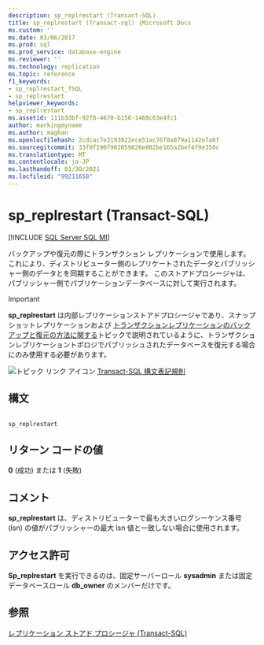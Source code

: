 ```yaml
---
description: sp_replrestart (Transact-SQL)
title: sp_replrestart (Transact-sql) |Microsoft Docs
ms.custom: ''
ms.date: 03/06/2017
ms.prod: sql
ms.prod_service: database-engine
ms.reviewer: ''
ms.technology: replication
ms.topic: reference
f1_keywords:
- sp_replrestart_TSQL
- sp_replrestart
helpviewer_keywords:
- sp_replrestart
ms.assetid: 111b3dbf-92f8-4670-b156-1468c63e4fc1
author: markingmyname
ms.author: maghan
ms.openlocfilehash: 2cdcac7e3193922ece51ac76f8a879a1142e7a0f
ms.sourcegitcommit: 33f0f190f962059826e002be165a2bef4f9e350c
ms.translationtype: MT
ms.contentlocale: ja-JP
ms.lasthandoff: 01/30/2021
ms.locfileid: "99211658"
---
```

# <a name="sp_replrestart-transact-sql"></a>sp_replrestart (Transact-SQL)
[!INCLUDE [SQL Server SQL MI](../../includes/applies-to-version/sql-asdbmi.md)]

  バックアップや復元の際にトランザクション レプリケーションで使用します。これにより、ディストリビューター側のレプリケートされたデータとパブリッシャー側のデータとを同期することができます。 このストアドプロシージャは、パブリッシャー側でパブリケーションデータベースに対して実行されます。  
  
> [!IMPORTANT]  
>  **sp_replrestart** は内部レプリケーションストアドプロシージャであり、スナップショットレプリケーションおよび [トランザクションレプリケーションのバックアップと復元の方法に関する](../../relational-databases/replication/administration/strategies-for-backing-up-and-restoring-snapshot-and-transactional-replication.md)トピックで説明されているように、トランザクションレプリケーショントポロジでパブリッシュされたデータベースを復元する場合にのみ使用する必要があります。  
  
 ![トピック リンク アイコン](../../database-engine/configure-windows/media/topic-link.gif "トピック リンク アイコン") [Transact-SQL 構文表記規則](../../t-sql/language-elements/transact-sql-syntax-conventions-transact-sql.md)  
  
## <a name="syntax"></a>構文  
  
```  
  
sp_replrestart  
```  
  
## <a name="return-code-values"></a>リターン コードの値  
 **0** (成功) または **1** (失敗)  
  
## <a name="remarks"></a>コメント  
 **sp_replrestart** は、ディストリビューターで最も大きいログシーケンス番号 (lsn) の値がパブリッシャーの最大 lsn 値と一致しない場合に使用されます。  
  
## <a name="permissions"></a>アクセス許可  
 **Sp_replrestart** を実行できるのは、固定サーバーロール **sysadmin** または固定データベースロール **db_owner** のメンバーだけです。  
  
## <a name="see-also"></a>参照  
 [レプリケーション ストアド プロシージャ &#40;Transact-SQL&#41;](../../relational-databases/system-stored-procedures/replication-stored-procedures-transact-sql.md)  
  
  
